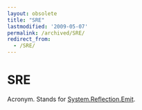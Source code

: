 ```yaml
---
layout: obsolete
title: "SRE"
lastmodified: '2009-05-07'
permalink: /archived/SRE/
redirect_from:
  - /SRE/
---
```


SRE
===

Acronym. Stands for [System.Reflection.Emit](http://msdn.microsoft.com/en-us/library/system.reflection.emit.aspx).

